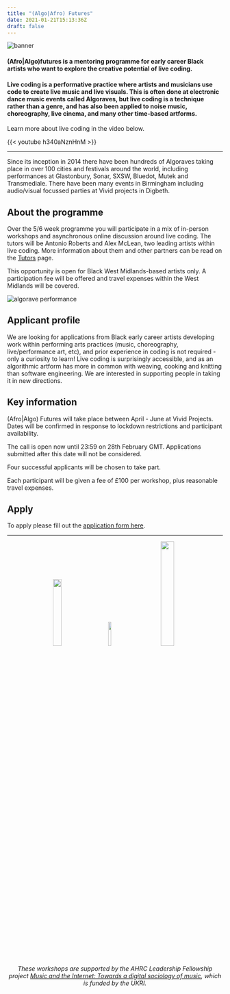```yaml
---
title: "(Algo|Afro) Futures"
date: 2021-01-21T15:13:36Z
draft: false
---
```


![banner](/banner.png)

#### (Afro|Algo)futures is a mentoring programme for early career Black artists who want to explore the creative potential of live coding.

#### Live coding is a performative practice where artists and musicians use code to create live music and live visuals. This is often done at electronic dance music events called Algoraves, but live coding is a technique rather than a genre, and has also been applied to noise music, choreography, live cinema, and many other time-based artforms.

Learn more about live coding in the video below.

{{< youtube h340aNznHnM >}}

---

Since its inception in 2014 there have been hundreds of Algoraves taking place in over 100 cities and festivals around the world, including performances at Glastonbury, Sonar, SXSW, Bluedot, Mutek and Transmediale. There have been many events in Birmingham including audio/visual focussed parties at Vivid projects in Digbeth.

## About the programme

Over the 5/6 week programme you will participate in a mix of in-person workshops and asynchronous online discussion around live coding. The tutors will be Antonio Roberts and Alex McLean, two leading artists within live coding. More information about them and other partners can be read on the [Tutors](/tutors) page.

This opportunity is open for Black West Midlands-based artists only. A participation fee will be offered and travel expenses within the West Midlands will be covered.

![algorave performance](/algorave-performance.jpg)

## Applicant profile

We are looking for applications from Black early career artists developing work within performing arts practices (music, choreography, live/performance art, etc), and prior experience in coding is not required - only a curiosity to learn! Live coding is surprisingly accessible, and as an algorithmic artform has more in common with weaving, cooking and knitting than software engineering. We are interested in supporting people in taking it in new directions.

## Key information

(Afro|Algo) Futures will take place between April - June at Vivid Projects. Dates will be confirmed in response to lockdown restrictions and participant availability.

The call is open now until 23:59 on 28th February GMT. Applications submitted after this date will not be considered.

Four successful applicants will be chosen to take part.

Each participant will be given a fee of £100 per workshop, plus reasonable travel expenses.

## Apply

To apply please fill out the [application form here](/apply).

<hr />
<center>
<a href="https://fo.am/kernow/"><img src="/foam.jpg" style="width:20%;display:inline" /></a><a href="http://www.vividprojects.org.uk/"><img src="/vivid_projects_logo.png" style="width:12%;display:inline; margin: 3em 3em" /></a><a href="https://www.ukri.org/"><img src="/UKRI+logo.png" style="width:25%;display:inline" /></a><br />
<p><em>These workshops are supported by the AHRC Leadership Fellowship project <a href="https://www.birmingham.ac.uk/research/lcahm/projects/music-and-the-internet.aspx">Music and the Internet: Towards a digital sociology of music</a>, which is funded by the UKRI.</em>
</p>
</center>
